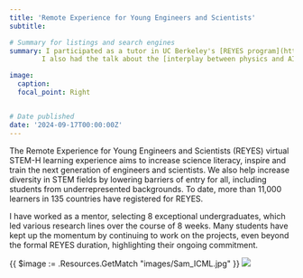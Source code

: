 ```yaml
---
title: 'Remote Experience for Young Engineers and Scientists'
subtitle: 

# Summary for listings and search engines
summary: I participated as a tutor in UC Berkeley's [REYES program](https://iaifi.org/outreach.html) and I had to the honor to work with talented students from around the world. 
        I also had the talk about the [interplay between physics and AI](https://www.youtube.com/watch?v=VI30D2jOhC4&t=1828s).

image:
  caption: 
  focal_point: Right


# Date published
date: '2024-09-17T00:00:00Z'
---
```


The Remote Experience for Young Engineers and Scientists (REYES) virtual STEM-H learning experience aims to increase science literacy, inspire and train the next generation of engineers and scientists. We also help increase diversity in STEM fields by lowering barriers of entry for all, including students from underrepresented backgrounds. To date, more than 11,000 learners in 135 countries have registered for REYES. 

I have worked as a mentor, selecting 8 exceptional undergraduates, which led various research lines over the course of 8 weeks. Many students have kept up the momentum by continuing to work on the projects, even beyond the formal REYES duration, highlighting their ongoing commitment. 

<!-- {{ $image := .Resources.Get "Sam_ICML.jpg" }} -->
  <!-- {{</* video src="my_video.mp4" controls="yes" */>}}

  Together with [Víctor Samuel Pérez-Díaz](https://www.samuelperezdi.com) presenting our recent \#ICML2024 paper at IAIFI. -->

{{ $image := .Resources.GetMatch "images/Sam_ICML.jpg" }}
<img src="{{ $image.RelPermalink }}" width="{{ $image.Width }}" height="{{ $image.Height }}">

